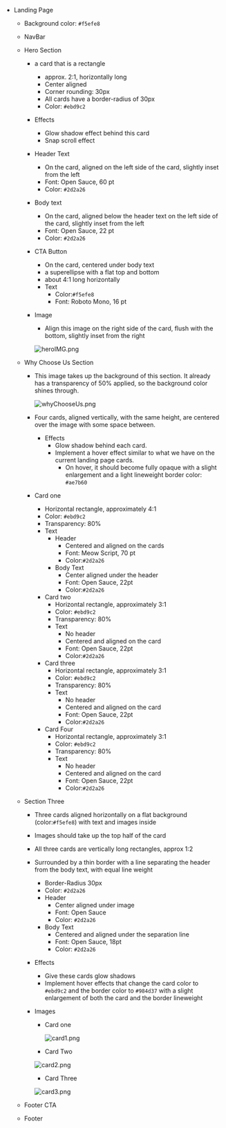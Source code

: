 - Landing Page
    - Background color: `#f5efe8`
    - NavBar
    - Hero Section
        - a card that is a rectangle
            - approx. 2:1, horizontally long
            - Center aligned
            - Corner rounding: 30px
            - All cards have a border-radius of 30px
            - Color: `#ebd9c2`
        - Effects
            - Glow shadow effect behind this card
            - Snap scroll effect
        - Header Text
            - On the card, aligned on the left side of the card, slightly inset from the left
            - Font: Open Sauce, 60 pt
            - Color: `#2d2a26`
        - Body text
            - On the card, aligned below the header text on the left side of the card, slightly inset from the left
            - Font: Open Sauce, 22 pt
            - Color: `#2d2a26`
        - CTA Button
            - On the card, centered under body text
            - a  superellipse with a flat top and bottom
            - about 4:1 long horizontally
            - Text
                - Color:`#f5efe8`
                - Font: Roboto Mono, 16 pt
        - Image
            - Align this image on the right side of the card, flush with the bottom, slightly inset from the right
            
            ![heroIMG.png](@heroIMG.png)
            
    - Why Choose Us Section
        - This image takes up the background of this section. It already has a transparency of 50% applied, so the background color shines through.
            
            ![whyChooseUs.png](@whyChooseUs.png)
            
        - Four cards, aligned vertically, with the same height, are centered over the image with some space between.
            - Effects
                - Glow shadow behind each card.
                - Implement a hover effect similar to what we have on the current landing page cards.
                    - On hover, it should become fully opaque with a slight enlargement and a light lineweight border color: `#ae7b60`
        - Card one
            - Horizontal rectangle, approximately 4:1
            - Color: `#ebd9c2`
            - Transparency: 80%
            - Text
                - Header
                    - Centered and aligned on the cards
                    - Font: Meow Script, 70 pt
                    - Color:`#2d2a26`
                - Body Text
                    - Center aligned under the header
                    - Font: Open Sauce, 22pt
                    - Color:`#2d2a26`
            - Card two
                - Horizontal rectangle, approximately 3:1
                - Color: `#ebd9c2`
                - Transparency: 80%
                - Text
                    - No header
                    - Centered and aligned on the card
                    - Font: Open Sauce, 22pt
                    - Color:`#2d2a26`
            - Card three
                - Horizontal rectangle, approximately 3:1
                - Color: `#ebd9c2`
                - Transparency: 80%
                - Text
                    - No header
                    - Centered and aligned on the card
                    - Font: Open Sauce, 22pt
                    - Color:`#2d2a26`
            - Card Four
                - Horizontal rectangle, approximately 3:1
                - Color: `#ebd9c2`
                - Transparency: 80%
                - Text
                    - No header
                    - Centered and aligned on the card
                    - Font: Open Sauce, 22pt
                    - Color:`#2d2a26`
    - Section Three
        - Three cards aligned horizontally on a flat background (color:`#f5efe8`) with text and images inside
        - Images should take up the top half of the card
        - All three cards are vertically long rectangles, approx 1:2
        - Surrounded by a thin border with a line separating the header from the body text, with equal line weight
            - Border-Radius 30px
            - Color: `#2d2a26`
            - Header
                - Center aligned under image
                - Font: Open Sauce
                - Color: `#2d2a26`
            - Body Text
                - Centered and aligned under the separation line
                - Font: Open Sauce, 18pt
                - Color: `#2d2a26`
        - Effects
            - Give these cards glow shadows
            - Implement hover effects that change the card color to `#ebd9c2` and the border color to `#984d37` with a slight enlargement of both the card and the border lineweight
        - Images
            - Card one
                
                ![card1.png](@card1.png)
                
            - Card Two
            
            ![card2.png](@card2.png)
            
            - Card Three
            
            ![card3.png](@card3.png)
            
    - Footer CTA
    - Footer